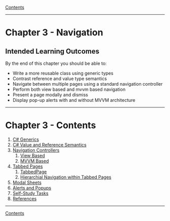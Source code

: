 [Contents](/docs/README.md)

----

# Chapter 3 - Navigation

## Intended Learning Outcomes
By the end of this chapter you should be able to:

* Write a more reusable class using generic types
* Contrast reference and value type semantics
* Navigate between multiple pages using a standard navigation controller 
* Perform both view based and mvvm based navigation
* Present a page modally and dismiss
* Display pop-up alerts with and without MVVM architecture

----

# Chapter 3 - Contents
1. [C# Generics](generics.md)
1. [C# Value and Reference Semantics](ValueRefSemantics.md)
1. [Navigation Controllers](NavControllers.md)
   1. [View Based](basic_navigation_1.md)
   1. [MVVM Based](mvvm_navigation_1.md)
1. [Tabbed Pages](tabbed_pages.md)
   1. [TabbedPage](tabbedpage.md)
   1. [Hierarchial Navigation within Tabbed Pages](nav-tab.md)
1. [Modal Sheets](modal-nav.md)
1. [Alerts and Popups](alerts.md)
1. [Self-Study Tasks](self-study.md)
1. [References](references.md)


----

[Contents](/docs/README.md)
